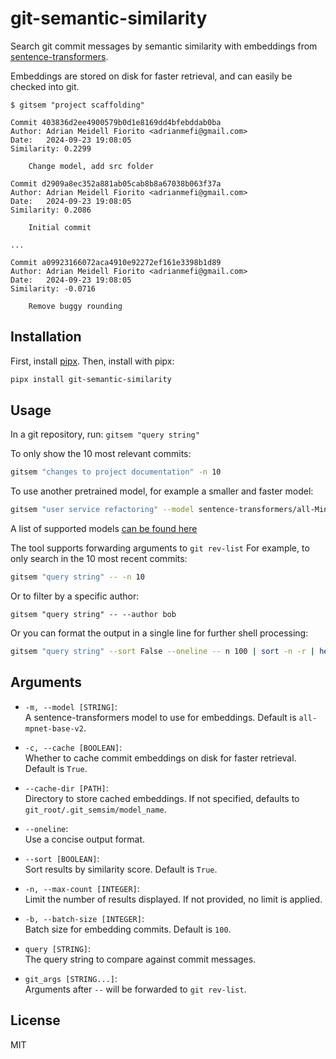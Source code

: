 # git-semantic-similarity

Search git commit messages by semantic similarity with embeddings from [sentence-transformers](https://github.com/UKPLab/sentence-transformers).

Embeddings are stored on disk for faster retrieval, and can easily be checked into git.


```
$ gitsem "project scaffolding"

Commit 403836d2ee4900579b0d1e8169dd4bfebddab0ba
Author: Adrian Meidell Fiorito <adrianmefi@gmail.com>
Date:   2024-09-23 19:08:05
Similarity: 0.2299

    Change model, add src folder

Commit d2909a8ec352a881ab05cab8b8a67038b063f37a
Author: Adrian Meidell Fiorito <adrianmefi@gmail.com>
Date:   2024-09-23 19:08:05
Similarity: 0.2086

    Initial commit

...

Commit a09923166072aca4910e92272ef161e3398b1d89
Author: Adrian Meidell Fiorito <adrianmefi@gmail.com>
Date:   2024-09-23 19:08:05
Similarity: -0.0716

    Remove buggy rounding
```

## Installation
First, install [pipx](https://github.com/pypa/pipx).
Then, install with pipx:
```bash
pipx install git-semantic-similarity
```

## Usage
In a git repository, run:
`gitsem "query string"`

To only show the 10 most relevant commits:
```bash
gitsem "changes to project documentation" -n 10
```

To use another pretrained model, for example a smaller and faster model:
```bash
gitsem "user service refactoring" --model sentence-transformers/all-MiniLM-L6-v2
```
A list of supported models [can be found here](https://www.sbert.net/docs/sentence_transformer/pretrained_models.html)

The tool supports forwarding arguments to `git rev-list`
For example, to only search in the 10 most recent commits:

```bash
gitsem "query string" -- -n 10
```

Or to filter by a specific author:
```
gitsem "query string" -- --author bob
```

Or you can format the output in a single line for further shell processing:
```bash
gitsem "query string" --sort False --oneline -- n 100 | sort -n -r | head -n 10
``` 

## Arguments

- `-m, --model [STRING]`:  
  A sentence-transformers model to use for embeddings. Default is `all-mpnet-base-v2`.

- `-c, --cache [BOOLEAN]`:  
  Whether to cache commit embeddings on disk for faster retrieval. Default is `True`.

- `--cache-dir [PATH]`:  
  Directory to store cached embeddings. If not specified, defaults to `git_root/.git_semsim/model_name`.

- `--oneline`:  
  Use a concise output format.

- `--sort [BOOLEAN]`:  
  Sort results by similarity score. Default is `True`.

- `-n, --max-count [INTEGER]`:  
  Limit the number of results displayed. If not provided, no limit is applied.

- `-b, --batch-size [INTEGER]`:  
  Batch size for embedding commits. Default is `100`.

- `query [STRING]`:  
  The query string to compare against commit messages.

- `git_args [STRING...]`:  
  Arguments after `--` will be forwarded to `git rev-list`.


## License

MIT
